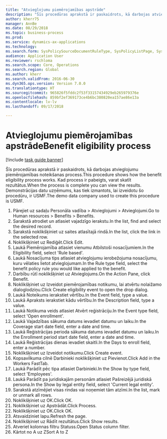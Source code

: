 ```yaml
--- 
title: "Atvieglojumu piemērojamības apstrāde"
description: "Šīs procedūras aprakstā ir paskaidrots, kā darbojas atvieglojumu piemērojamības noteikšanas process."
author: kherr75
manager: AnnBe
ms.date: 08/29/2018
ms.topic: business-process
ms.prod: 
ms.service: dynamics-ax-applications
ms.technology: 
ms.search.form: SysPolicySourceDocumentRuleType, SysPolicyListPage, SysPolicy, HcmBenefitEligibilityPolicy, HcmBenefit
audience: Application User
ms.reviewer: rschloma
ms.search.scope: Core, Operations
ms.search.region: Global
ms.author: kherr
ms.search.validFrom: 2016-06-30
ms.dyn365.ops.version: Version 7.0.0
ms.translationtype: HT
ms.sourcegitcommit: 965826f5fddc2f53f33157434929eb265979376e
ms.openlocfilehash: 859bf2ef369173ce4b6bc380820ea157ae86e13a
ms.contentlocale: lv-lv
ms.lasthandoff: 09/17/2018

---
```

# <a name="benefit-eligibility-process"></a><span data-ttu-id="0ae1c-103">Atvieglojumu piemērojamības apstrāde</span><span class="sxs-lookup"><span data-stu-id="0ae1c-103">Benefit eligibility process</span></span>

[!include [task guide banner](../../includes/task-guide-banner.md)]

<span data-ttu-id="0ae1c-104">Šīs procedūras aprakstā ir paskaidrots, kā darbojas atvieglojumu piemērojamības noteikšanas process.</span><span class="sxs-lookup"><span data-stu-id="0ae1c-104">This procedure shows how the benefit eligibility process works.</span></span> <span data-ttu-id="0ae1c-105">Kad process ir pabeigts, varat skatīt rezultātus.</span><span class="sxs-lookup"><span data-stu-id="0ae1c-105">When the process is complete you can view the results.</span></span> <span data-ttu-id="0ae1c-106">Demonstrācijas datu uzņēmums, kas tiek izmantots, lai izveidotu šo procedūru, ir USMF.</span><span class="sxs-lookup"><span data-stu-id="0ae1c-106">The demo data company used to create this procedure is USMF.</span></span>

1. <span data-ttu-id="0ae1c-107">Pārejiet uz sadaļu Personāla vadība > Atvieglojumi > Atvieglojumi.</span><span class="sxs-lookup"><span data-stu-id="0ae1c-107">Go to Human resources > Benefits > Benefits.</span></span>
2. <span data-ttu-id="0ae1c-108">Sarakstā atrodiet un atlasiet vajadzīgo ierakstu.</span><span class="sxs-lookup"><span data-stu-id="0ae1c-108">In the list, find and select the desired record.</span></span>
3. <span data-ttu-id="0ae1c-109">Sarakstā noklikšķiniet uz saites atlasītajā rindā.</span><span class="sxs-lookup"><span data-stu-id="0ae1c-109">In the list, click the link in the selected row.</span></span>
4. <span data-ttu-id="0ae1c-110">Noklikšķiniet uz Rediģēt.</span><span class="sxs-lookup"><span data-stu-id="0ae1c-110">Click Edit.</span></span>
5. <span data-ttu-id="0ae1c-111">Laukā Piemērojamība atlasiet vienumu Atbilstoši nosacījumiem.</span><span class="sxs-lookup"><span data-stu-id="0ae1c-111">In the Eligibility field, select 'Rule based'.</span></span>
6. <span data-ttu-id="0ae1c-112">Laukā Nosacījuma tips atlasiet atvieglojumu ierobežojuma nosacījumu, kuru vēlaties lietot atvieglojumam.</span><span class="sxs-lookup"><span data-stu-id="0ae1c-112">In the Rule type field, select the benefit policy rule you would like applied to the benefit.</span></span>
7. <span data-ttu-id="0ae1c-113">Darbību rūtī noklikšķiniet uz Atvieglojums.</span><span class="sxs-lookup"><span data-stu-id="0ae1c-113">On the Action Pane, click Benefit.</span></span>
8. <span data-ttu-id="0ae1c-114">Noklikšķiniet uz Izveidot piemērojamības notikumu, lai atvērtu nolaižamo dialoglodziņu.</span><span class="sxs-lookup"><span data-stu-id="0ae1c-114">Click Create eligibility event to open the drop dialog.</span></span>
9. <span data-ttu-id="0ae1c-115">Laukā Noteikums ierakstiet vērtību.</span><span class="sxs-lookup"><span data-stu-id="0ae1c-115">In the Event field, type a value.</span></span>
10. <span data-ttu-id="0ae1c-116">Laukā Apraksts ierakstiet kādu vērtību.</span><span class="sxs-lookup"><span data-stu-id="0ae1c-116">In the Description field, type a value.</span></span>
11. <span data-ttu-id="0ae1c-117">Laukā Notikuma veids atlasiet Atvērt reģistrāciju.</span><span class="sxs-lookup"><span data-stu-id="0ae1c-117">In the Event type field, select 'Open enrollment'.</span></span>
12. <span data-ttu-id="0ae1c-118">Laukā Vajadzības sākuma datums ievadiet datumu un laiku.</span><span class="sxs-lookup"><span data-stu-id="0ae1c-118">In the Coverage start date field, enter a date and time.</span></span>
13. <span data-ttu-id="0ae1c-119">Laukā Reģistrācijas perioda sākuma datums ievadiet datumu un laiku.</span><span class="sxs-lookup"><span data-stu-id="0ae1c-119">In the Enrollment period start date field, enter a date and time.</span></span>
14. <span data-ttu-id="0ae1c-120">Laukā Reģistrācijas dienas ievadiet skaitli.</span><span class="sxs-lookup"><span data-stu-id="0ae1c-120">In the Days to enroll field, enter a number.</span></span>
15. <span data-ttu-id="0ae1c-121">Noklikšķiniet uz Izveidot notikumu.</span><span class="sxs-lookup"><span data-stu-id="0ae1c-121">Click Create event.</span></span>
16. <span data-ttu-id="0ae1c-122">Kopsavilkuma cilnē Darbinieki noklikšķiniet uz Pievienot.</span><span class="sxs-lookup"><span data-stu-id="0ae1c-122">Click Add in the Workers FastTab.</span></span>
17. <span data-ttu-id="0ae1c-123">Laukā Parādīt pēc tipa atlasiet Darbinieki.</span><span class="sxs-lookup"><span data-stu-id="0ae1c-123">In the Show by type field, select 'Employees'.</span></span>
18. <span data-ttu-id="0ae1c-124">Laukā Parādīt pa juridiskajām personām atlasiet Pašreizējā juridiskā persona.</span><span class="sxs-lookup"><span data-stu-id="0ae1c-124">In the Show by legal entity field, select 'Current legal entity'.</span></span>
19. <span data-ttu-id="0ae1c-125">Sarakstā atzīmējiet visas rindas vai noņemiet tām atzīmi.</span><span class="sxs-lookup"><span data-stu-id="0ae1c-125">In the list, mark or unmark all rows.</span></span>
20. <span data-ttu-id="0ae1c-126">Noklikšķiniet uz OK.</span><span class="sxs-lookup"><span data-stu-id="0ae1c-126">Click OK.</span></span>
21. <span data-ttu-id="0ae1c-127">Noklikšķiniet uz Apstrādāt.</span><span class="sxs-lookup"><span data-stu-id="0ae1c-127">Click Process.</span></span>
22. <span data-ttu-id="0ae1c-128">Noklikšķiniet uz OK.</span><span class="sxs-lookup"><span data-stu-id="0ae1c-128">Click OK.</span></span>
23. <span data-ttu-id="0ae1c-129">Atsvaidziniet lapu.</span><span class="sxs-lookup"><span data-stu-id="0ae1c-129">Refresh the page.</span></span>
24. <span data-ttu-id="0ae1c-130">Noklikšķiniet uz Rādīt rezultātus.</span><span class="sxs-lookup"><span data-stu-id="0ae1c-130">Click Show results.</span></span>
25. <span data-ttu-id="0ae1c-131">Atveriet kolonnas filtru Statuss.</span><span class="sxs-lookup"><span data-stu-id="0ae1c-131">Open Status column filter.</span></span>
26. <span data-ttu-id="0ae1c-132">Kārtot no A uz Z</span><span class="sxs-lookup"><span data-stu-id="0ae1c-132">Sort A to Z</span></span>


